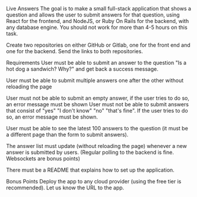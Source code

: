 Live Answers
The goal is to make a small full-stack application that shows a question and allows the user to submit answers for that question, using React for the frontend, and NodeJS, or Ruby On Rails for the backend, with any database engine. You should not work for more than 4-5 hours on this task.

Create two repositories on either GitHub or Gitlab, one for the front end and one for the backend. Send the links to both repositories.

Requirements
User must be able to submit an answer to the question "Is a hot dog a sandwich? Why?" and get back a success message.

User must be able to submit multiple answers one after the other without reloading the page

User must not be able to submit an empty answer, if the user tries to do so, an error message must be shown
User must not be able to submit answers that consist of "yes" "I don't know" "no" "that's fine". If the user tries to do so, an error message must be shown.

User must be able to see the latest 100 answers to the question (it must be a different page than the form to submit answers).

The answer list must update (without reloading the page) whenever a new answer is submitted by users. (Regular polling to the backend is fine. Websockets are bonus points)

There must be a README that explains how to set up the application.

Bonus Points
Deploy the app to any cloud provider (using the free tier is recommended). Let us know the URL to the app.
